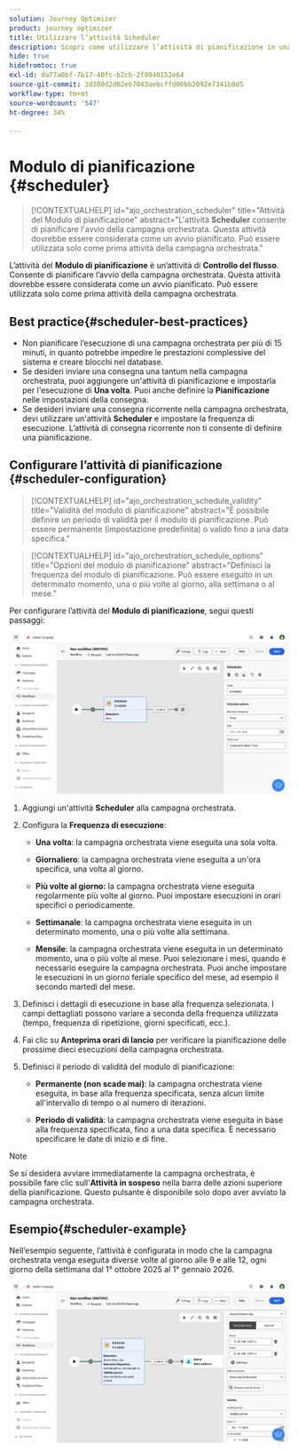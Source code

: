 ```yaml
---
solution: Journey Optimizer
product: journey optimizer
title: Utilizzare l’attività Scheduler
description: Scopri come utilizzare l’attività di pianificazione in una campagna orchestrata
hide: true
hidefromtoc: true
exl-id: da77a0bf-7b17-40fc-b2cb-2f0940152e64
source-git-commit: 3d380d2d02eb7043aebcffd00bb2092e7341b0d5
workflow-type: tm+mt
source-wordcount: '547'
ht-degree: 34%

---
```


# Modulo di pianificazione {#scheduler}


>[!CONTEXTUALHELP]
>id="ajo_orchestration_scheduler"
>title="Attività del Modulo di pianificazione"
>abstract="L&#39;attività **Scheduler** consente di pianificare l&#39;avvio della campagna orchestrata. Questa attività dovrebbe essere considerata come un avvio pianificato. Può essere utilizzata solo come prima attività della campagna orchestrata."


L’attività del **Modulo di pianificazione** è un’attività di **Controllo del flusso**. Consente di pianificare l’avvio della campagna orchestrata. Questa attività dovrebbe essere considerata come un avvio pianificato. Può essere utilizzata solo come prima attività della campagna orchestrata.

## Best practice{#scheduler-best-practices}

* Non pianificare l’esecuzione di una campagna orchestrata per più di 15 minuti, in quanto potrebbe impedire le prestazioni complessive del sistema e creare blocchi nel database.
* Se desideri inviare una consegna una tantum nella campagna orchestrata, puoi aggiungere un&#39;attività di pianificazione e impostarla per l&#39;esecuzione di **Una volta**. Puoi anche definire la **Pianificazione** nelle impostazioni della consegna.
* Se desideri inviare una consegna ricorrente nella campagna orchestrata, devi utilizzare un&#39;attività **Scheduler** e impostare la frequenza di esecuzione. L’attività di consegna ricorrente non ti consente di definire una pianificazione.

## Configurare l’attività di pianificazione {#scheduler-configuration}

>[!CONTEXTUALHELP]
>id="ajo_orchestration_schedule_validity"
>title="Validità del modulo di pianificazione"
>abstract="È possibile definire un periodo di validità per il modulo di pianificazione. Può essere permanente (impostazione predefinita) o valido fino a una data specifica."


>[!CONTEXTUALHELP]
>id="ajo_orchestration_schedule_options"
>title="Opzioni del modulo di pianificazione"
>abstract="Definisci la frequenza del modulo di pianificazione. Può essere eseguito in un determinato momento, una o più volte al giorno, alla settimana o al mese."

Per configurare l’attività del **Modulo di pianificazione**, segui questi passaggi:

![](../assets/workflow-scheduler.png)

1. Aggiungi un&#39;attività **Scheduler** alla campagna orchestrata.

1. Configura la **Frequenza di esecuzione**:

   * **Una volta**: la campagna orchestrata viene eseguita una sola volta.

   * **Giornaliero**: la campagna orchestrata viene eseguita a un&#39;ora specifica, una volta al giorno.

   * **Più volte al giorno:** la campagna orchestrata viene eseguita regolarmente più volte al giorno. Puoi impostare esecuzioni in orari specifici o periodicamente.

   * **Settimanale**: la campagna orchestrata viene eseguita in un determinato momento, una o più volte alla settimana.

   * **Mensile**: la campagna orchestrata viene eseguita in un determinato momento, una o più volte al mese. Puoi selezionare i mesi, quando è necessario eseguire la campagna orchestrata. Puoi anche impostare le esecuzioni in un giorno feriale specifico del mese, ad esempio il secondo martedì del mese.

1. Definisci i dettagli di esecuzione in base alla frequenza selezionata. I campi dettagliati possono variare a seconda della frequenza utilizzata (tempo, frequenza di ripetizione, giorni specificati, ecc.).

1. Fai clic su **Anteprima orari di lancio** per verificare la pianificazione delle prossime dieci esecuzioni della campagna orchestrata.

1. Definisci il periodo di validità del modulo di pianificazione:

   * **Permanente (non scade mai)**: la campagna orchestrata viene eseguita, in base alla frequenza specificata, senza alcun limite all&#39;intervallo di tempo o al numero di iterazioni.

   * **Periodo di validità**: la campagna orchestrata viene eseguita in base alla frequenza specificata, fino a una data specifica. È necessario specificare le date di inizio e di fine.

>[!NOTE]
>
>Se si desidera avviare immediatamente la campagna orchestrata, è possibile fare clic sull&#39;**Attività in sospeso** nella barra delle azioni superiore della pianificazione. Questo pulsante è disponibile solo dopo aver avviato la campagna orchestrata.

## Esempio{#scheduler-example}

Nell’esempio seguente, l’attività è configurata in modo che la campagna orchestrata venga eseguita diverse volte al giorno alle 9 e alle 12, ogni giorno della settimana dal 1° ottobre 2025 al 1° gennaio 2026.

![](../assets/workflow-scheduler2.png)

